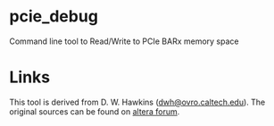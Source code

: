 # pcie_debug
Command line tool to Read/Write to PCIe BARx memory space

# Links

This tool is derived from D. W. Hawkins (dwh@ovro.caltech.edu). The original
sources can be found on [altera forum](http://www.alteraforum.com/forum/showthread.php?t=35678).


